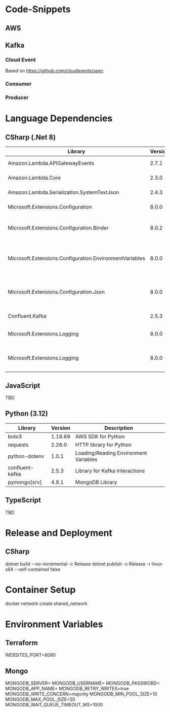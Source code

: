 # Code-Snippets

## AWS

## Kafka

### Cloud Event
Based on https://github.com/cloudevents/spec

### Consumer

### Producer


# Language Dependencies
## CSharp (.Net 8)
| Library         | Version | Description                |
|-----------------|---------|----------------------------|
| Amazon.Lambda.APIGatewayEvents           | 2.7.1 | AWS SDK for API Gateway Events         |
| Amazon.Lambda.Core           | 2.3.0 | AWS Lambda Core         |
| Amazon.Lambda.Serialization.SystemTextJson         | 2.4.3 | AWS version of System.Text.Json         |
| Microsoft.Extensions.Configuration           | 8.0.0 | Configuration library         |
| Microsoft.Extensions.Configuration.Binder           | 8.0.2 | Extension Methods for GetValue in the configuration         |
| Microsoft.Extensions.Configuration.EnvironmentVariables           | 8.0.0 | Configuration extension to import Environment Variables         |
| Microsoft.Extensions.Configuration.Json           | 8.0.0 | Configuration extension for the import of JSON files (e.g. appsettings.json)         |
| Confluent.Kafka           | 2.5.3 | Confluent Kafka SDK         |
| Microsoft.Extensions.Logging           | 8.0.0 | Microsoft Logging Extensions         |
| Microsoft.Extensions.Logging           | 8.0.0 | Microsoft Logging Extensions for Console         |

## JavaScript
TBD

## Python (3.12)
| Library         | Version | Description                |
|-----------------|---------|----------------------------|
| boto3           | 1.18.69 | AWS SDK for Python         |
| requests        | 2.26.0  | HTTP library for Python    |
| python-dotenv   | 1.0.1   | Loading/Reading Environment Variables      |
| confluent-kafka | 2.5.3   | Library for Kafka Interactions      |
| pymongo[srv]    | 4.9.1   | MongoDB Library      |

## TypeScript
TBD


# Release and Deployment
## CSharp
dotnet build --no-incremental -c Release
dotnet publish -c Release -r linux-x64 --self-contained false


# Container Setup
docker network create shared_network


# Environment Variables

## Terraform
WEBSITES_PORT=8080

## Mongo
MONGODB_SERVER=
MONGODB_USERNAME=
MONGODB_PASSWORD=
MONGODB_APP_NAME=
MONGODB_RETRY_WRITES=true
MONGODB_WRITE_CONCERN=majority
MONGODB_MIN_POOL_SIZE=10
MONGODB_MAX_POOL_SIZE=50
MONGODB_WAIT_QUEUE_TIMEOUT_MS=1000

